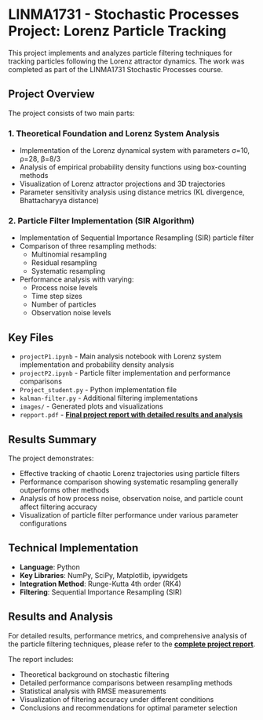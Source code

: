 # LINMA1731 - Stochastic Processes Project: Lorenz Particle Tracking

This project implements and analyzes particle filtering techniques for tracking particles following the Lorenz attractor dynamics. The work was completed as part of the LINMA1731 Stochastic Processes course.

## Project Overview

The project consists of two main parts:

### 1. Theoretical Foundation and Lorenz System Analysis
- Implementation of the Lorenz dynamical system with parameters σ=10, ρ=28, β=8/3
- Analysis of empirical probability density functions using box-counting methods
- Visualization of Lorenz attractor projections and 3D trajectories
- Parameter sensitivity analysis using distance metrics (KL divergence, Bhattacharyya distance)

### 2. Particle Filter Implementation (SIR Algorithm)
- Implementation of Sequential Importance Resampling (SIR) particle filter
- Comparison of three resampling methods:
  - Multinomial resampling
  - Residual resampling  
  - Systematic resampling
- Performance analysis with varying:
  - Process noise levels
  - Time step sizes
  - Number of particles
  - Observation noise levels

## Key Files

- `projectP1.ipynb` - Main analysis notebook with Lorenz system implementation and probability density analysis
- `projectP2.ipynb` - Particle filter implementation and performance comparisons
- `Project_student.py` - Python implementation file
- `kalman-filter.py` - Additional filtering implementations
- `images/` - Generated plots and visualizations
- `repport.pdf` - **[Final project report with detailed results and analysis](./repport.pdf)**

## Results Summary

The project demonstrates:
- Effective tracking of chaotic Lorenz trajectories using particle filters
- Performance comparison showing systematic resampling generally outperforms other methods
- Analysis of how process noise, observation noise, and particle count affect filtering accuracy
- Visualization of particle filter performance under various parameter configurations

## Technical Implementation

- **Language**: Python
- **Key Libraries**: NumPy, SciPy, Matplotlib, ipywidgets
- **Integration Method**: Runge-Kutta 4th order (RK4)
- **Filtering**: Sequential Importance Resampling (SIR)

## Results and Analysis

For detailed results, performance metrics, and comprehensive analysis of the particle filtering techniques, please refer to the **[complete project report](./repport.pdf)**.

The report includes:
- Theoretical background on stochastic filtering
- Detailed performance comparisons between resampling methods
- Statistical analysis with RMSE measurements
- Visualization of filtering accuracy under different conditions
- Conclusions and recommendations for optimal parameter selection